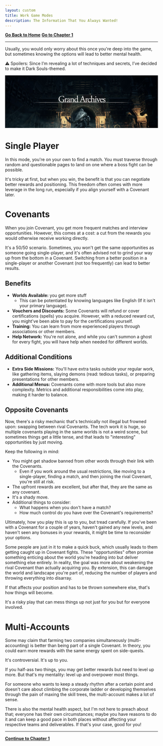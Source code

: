 ```yaml
---
layout: custom
title: Work Game Modes
description: The Information That You Always Wanted!
---
```


<div class="nav-buttons">
  <a href="/pages/ds-interviews" class="ds-button left-button"><strong>Go Back to Home</strong></a>
  <a href="/pages/ds-interviews-chapter-1" class="ds-button right-button"><strong>Go to Chapter 1</strong></a>
</div>


---

Usually, you would only worry about this once you're deep into the game, but sometimes knowing the options will lead to better mental health.

⚠️ Spoilers: Since I’m revealing a lot of techniques and secrets, I’ve decided to make it Dark Souls-themed. 

<img class="hover-image" src="../images/interviews/location-interview-grand-archives.png" alt="location-interview-grand-archives" style="cursor: pointer;">

# Single Player

In this mode, you're on your own to find a match. You must traverse through random and questionable pages to land on one where a boss fight can be possible. 

It's tricky at first, but when you win, the benefit is that you can negotiate better rewards and positioning. This freedom often comes with more leverage in the long run, especially if you align yourself with a Covenant later.

# Covenants

When you join Covenant, you get more frequent matches and interview opportunities. However, this comes at a cost: a cut from the rewards you would otherwise receive working directly.

It's a 50/50 scenario. Sometimes, you won't get the same opportunities as someone going single-player, and it's often advised not to grind your way up from the bottom in a Covenant. Switching from a better position in a single-player or another Covenant (not too frequently) can lead to better results.

## Benefits

- **Worlds Available:** you get more stuff
  - This can be potentiated by knowing languages like English (If it isn't your primary language). 
- **Vouchers and Discounts:** Some Covenants will refund or cover certifications (spells) you acquire. However, with a reduced reward cut, you might've been able to pay for the certifications yourself.
- **Training:** You can learn from more experienced players through associations or other members.
- **Help Network:** You're not alone, and while you can't summon a ghost for every fight, you will have help when needed for different worlds.


## Additional Conditions

- **Extra Side Missions:** You'll have extra tasks outside your regular work, like gathering items, slaying demons (read: tedious tasks), or preparing presentations for other members.
- **Additional Menus:** Covenants come with more tools but also more complexity. Metrics and additional responsibilities come into play, making it harder to balance.
  

## Opposite Covenants

Now, there's a risky mechanic that's technically not illegal but frowned upon: swapping between rival Covenants. The tech work it is huge, so multiple covenants playing in the same worlds is not a weird scene, but sometimes things get a little tense, and that leads to "interesting" opportunities by just moving.

Keep the following in mind:

- You might get shadow banned from other words through their link with the Covenants.
  - Even if you work around the usual restrictions, like moving to a single-player, finding a match, and then joining the rival Covenant, you're still at risk.
- The upfront rewards are excellent, but after that, they are the same as any covenant.
- It's a shady move.
- Additional things to consider:
  - What happens when you don't have a match?
  - How much control do you have over the Covenant's requirements?

Ultimately, how you play this is up to you, but tread carefully. If you've been with a Covenant for a couple of years, haven't gained any new levels, and haven't seen any bonuses in your rewards, it might be time to reconsider your options. 

Some people are just in it to make a quick buck, which usually leads to them getting caught up in Covenant fights. These "opportunities" often promise something enticing about the world you're heading into but deliver something else entirely. In reality, the goal was more about weakening the rival Covenant than actually acquiring you. By extension, this can damage the world and landscape you're part of, reducing the number of players and throwing everything into disarray.

If that affects your position and has to be thrown somewhere else, that's how things will become. 

It's a risky play that can mess things up not just for you but for everyone involved.

# Multi-Accounts

Some may claim that farming two companies simultaneously (multi-accounting) is better than being part of a single Covenant. In theory, you could earn more rewards with the same energy spent on side-quests.

It's controversial. It's up to you.

If you half-ass two things, you may get better rewards but need to level up more. But that's my mentality: level up and overpower most things.

For someone who wants to keep a steady rhythm after a certain point and doesn't care about climbing the corporate ladder or developing themselves through the pain of maxing the skill trees, the multi-account makes a lot of sense.

There is also the mental health aspect, but I'm not here to preach about that; everyone has their own circumstances; maybe you have reasons to do it and can keep a good pace in both places without affecting your respective teams and deliverables. If that's your case, good for you!

---

<div class="ds-button-container">
  <a href="/pages/ds-interviews-chapter-1" class="ds-button right-button"><strong>Continue to Chapter 1</strong></a>
</div>
